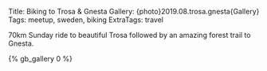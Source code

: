 Title: Biking to Trosa & Gnesta
Gallery: {photo}2019.08.trosa.gnesta{Gallery}
Tags: meetup, sweden, biking
ExtraTags: travel

70km Sunday ride to beautiful Trosa followed by an amazing forest trail to Gnesta.
<!-- PELICAN_END_SUMMARY -->

{% gb_gallery 0 %}
